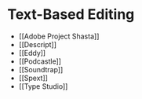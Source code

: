 # Text-Based Editing
* [[Adobe Project Shasta]]
* [[Descript]]
* [[Eddy]]
* [[Podcastle]]
* [[Soundtrap]]
* [[Spext]]
* [[Type Studio]]
